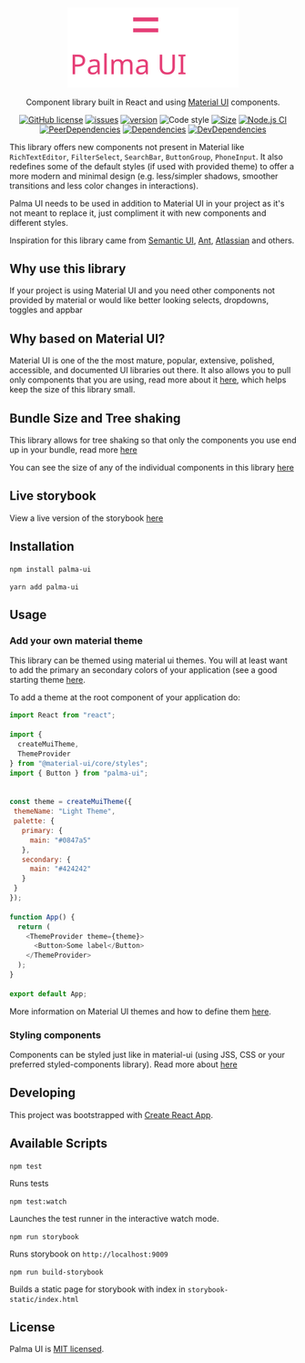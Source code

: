 <p align="center">
  <a href="https://luisott.github.io/palma-ui" rel="noopener" target="_blank">
    <img width="300" src="./textAndIconLogo.svg" alt="Palma UI logo"/>
  </a>
</p>

<div align="center">
Component library built in React and using <a href="https://material-ui.com">Material UI</a> components.

[![GitHub license](https://img.shields.io/github/license/luisott/palma-ui)](LICENSE)
[![issues](https://img.shields.io/github/issues/luisott/palma-ui)](https://github.com/luisott/palma-ui/issues)
[![version](https://img.shields.io/npm/v/palma-ui)](https://www.npmjs.com/package/palma-ui)
![Code style](https://img.shields.io/badge/code_style-prettier-ff69b4.svg)
[![Size](https://badgen.net/bundlephobia/minzip/palma-ui)](https://bundlephobia.com/result?p=palma-ui)
[![Node.js CI](https://github.com/luisott/palma-ui/workflows/Node.js%20CI/badge.svg)](https://github.com/luisott/palma-ui/actions?query=workflow%3A%22Node.js+CI%22)
[![PeerDependencies](https://david-dm.org/luisott/palma-ui/master/peer-status.svg)](https://david-dm.org/luisott/palma-ui/master?type=peer)
[![Dependencies](https://david-dm.org/luisott/palma-ui/master/status.svg)](https://david-dm.org/luisott/palma-ui/master)
[![DevDependencies](https://david-dm.org/luisott/palma-ui/master/dev-status.svg)](https://david-dm.org/luisott/palma-ui/master?type=dev)


</div>

This library offers new components not present in Material like `RichTextEditor`, `FilterSelect`, `SearchBar`, 
`ButtonGroup`, `PhoneInput`. 
It also redefines some of the default styles (if used with provided theme) to offer a more modern and minimal design 
(e.g. less/simpler shadows, smoother transitions and less color changes in interactions). 

Palma UI needs to be used in addition to Material UI in your project as it's not meant to replace it, just compliment it with
new components and different styles.  

Inspiration for this library came from [Semantic UI](https://react.semantic-ui.com/), 
[Ant](https://ant.design/), [Atlassian](https://atlassian.design) and others.

## Why use this library
If your project is using Material UI and you need other components not provided by material or would like better looking
selects, dropdowns, toggles and appbar

## Why based on Material UI?
Material UI is one of the the most mature, popular, extensive, polished, accessible, and documented UI libraries out there. 
It also allows you to pull only components that you are using, read more about it [here](https://material-ui.com/guides/minimizing-bundle-size/), 
which helps keep the size of this library small.

## Bundle Size and Tree shaking
This library allows for tree shaking so that only the components you use end up in your bundle, read more 
[here](https://material-ui.com/guides/minimizing-bundle-size)  

You can see the size of any of the individual components in this library [here](https://bundlephobia.com/result?p=palma-ui)

## Live storybook
View a live version of the storybook [here](https://luisott.github.io/palma-ui)

## Installation
`npm install palma-ui`  

`yarn add palma-ui`

## Usage

### Add your own material theme
This library can be themed using material ui themes. You will at least want to add the primary an secondary
colors of your application (see a good starting theme [here](https://github.com/luisott/palma-ui/blob/master/src/styles/themes.js).  

To add a theme at the root component of your application do:
~~~js
import React from "react";

import {
  createMuiTheme,
  ThemeProvider
} from "@material-ui/core/styles";
import { Button } from "palma-ui";


const theme = createMuiTheme({
 themeName: "Light Theme",
 palette: {
   primary: {
     main: "#0847a5"
   },
   secondary: {
     main: "#424242"
   }
 }
});

function App() {
  return (
    <ThemeProvider theme={theme}>
      <Button>Some label</Button>
    </ThemeProvider>
  );
}

export default App;

~~~

More information on Material UI themes and how to define them [here](https://material-ui.com/customization/theming/). 

### Styling components
Components can be styled just like in material-ui (using JSS, CSS or your preferred styled-components library). 
Read more about [here](https://material-ui.com/guides/interoperability/)


## Developing

This project was bootstrapped with [Create React App](https://github.com/facebook/create-react-app).

## Available Scripts

`npm test`

Runs tests

`npm test:watch`

Launches the test runner in the interactive watch mode.<br />

`npm run storybook`

Runs storybook on `http://localhost:9009`

`npm run build-storybook`

Builds a static page for storybook with index in `storybook-static/index.html`      

## License

Palma UI is [MIT licensed](LICENSE).